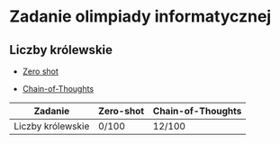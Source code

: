 # Zadanie olimpiady informatycznej

## Liczby królewskie

* [Zero shot](https://chat.openai.com/share/0e48a53f-1f03-44d2-a57c-d604a041e499)

* [Chain-of-Thoughts](https://chat.openai.com/share/351d304e-c711-41b8-a1d0-ffeb7493335f)



| Zadanie                   | Zero-shot   | Chain-of-Thoughts
| ------------------------- | ----------- |-----------
| Liczby królewskie         | 0/100       | 12/100
